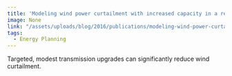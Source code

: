 ```yaml
---
title: 'Modeling wind power curtailment with increased capacity in a regional electricity grid supplying a dense urban demand'
image: None
link: "/assets/uploads/blog/2016/publications/modeling-wind-power-curtailment.pdf"
tags:
  - Energy Planning
---
```


Targeted, modest transmission upgrades can significantly reduce wind curtailment.